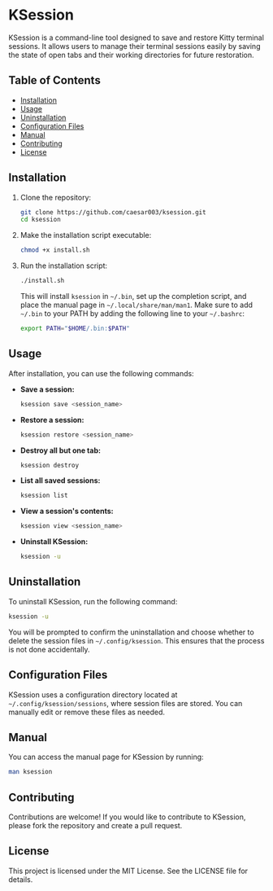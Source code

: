 # KSession

KSession is a command-line tool designed to save and restore Kitty terminal sessions. It allows users to manage their terminal sessions easily by saving the state of open tabs and their working directories for future restoration.

## Table of Contents
- [Installation](#installation)
- [Usage](#usage)
- [Uninstallation](#uninstallation)
- [Configuration Files](#configuration-files)
- [Manual](#manual)
- [Contributing](#contributing)
- [License](#license)

## Installation

1. Clone the repository:

   ```bash
   git clone https://github.com/caesar003/ksession.git
   cd ksession
   ```

2. Make the installation script executable:

   ```bash
   chmod +x install.sh
   ```

3. Run the installation script:

   ```bash
   ./install.sh
   ```

   This will install `ksession` in `~/.bin`, set up the completion script, and place the manual page in `~/.local/share/man/man1`. Make sure to add `~/.bin` to your PATH by adding the following line to your `~/.bashrc`:

   ```bash
   export PATH="$HOME/.bin:$PATH"
   ```

## Usage

After installation, you can use the following commands:

- **Save a session:**
  ```bash
  ksession save <session_name>
  ```

- **Restore a session:**
  ```bash
  ksession restore <session_name>
  ```

- **Destroy all but one tab:**
  ```bash
  ksession destroy
  ```

- **List all saved sessions:**
  ```bash
  ksession list
  ```

- **View a session's contents:**
  ```bash
  ksession view <session_name>
  ```

- **Uninstall KSession:**
  ```bash
  ksession -u
  ```

## Uninstallation

To uninstall KSession, run the following command:

```bash
ksession -u
```

You will be prompted to confirm the uninstallation and choose whether to delete the session files in `~/.config/ksession`. This ensures that the process is not done accidentally.

## Configuration Files

KSession uses a configuration directory located at `~/.config/ksession/sessions`, where session files are stored. You can manually edit or remove these files as needed.

## Manual

You can access the manual page for KSession by running:

```bash
man ksession
```

## Contributing

Contributions are welcome! If you would like to contribute to KSession, please fork the repository and create a pull request.

## License

This project is licensed under the MIT License. See the LICENSE file for details.

